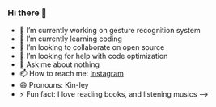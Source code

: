 ### Hi there 👋

- 🔭 I’m currently working on gesture recognition system
- 🌱 I’m currently learning coding
- 👯 I’m looking to collaborate on open source
- 🤔 I’m looking for help with code optimization
- 💬 Ask me about nothing
- 📫 How to reach me: [Instagram](https://www.instagram.com/kinley_120801/)
- 😄 Pronouns: Kin-ley
- ⚡ Fun fact: I love reading books, and listening musics
-->
